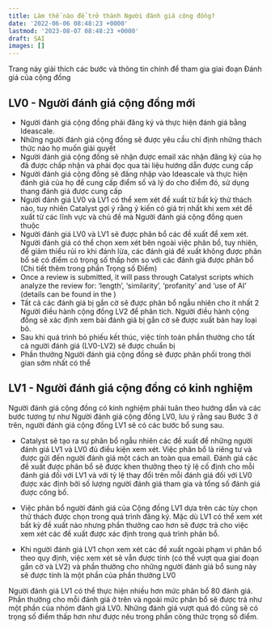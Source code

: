 ```yaml
---
title: Làm thế nào để trở thành Người đánh giá cộng đồng?
date: '2022-06-06 08:48:23 +0000'
lastmod: '2023-08-07 08:48:23 +0000'
draft: SAI
images: []
---
```


Trang này giải thích các bước và thông tin chính để tham gia giai đoạn Đánh giá của cộng đồng

## LV0 - Người đánh giá cộng đồng mới

- Người đánh giá cộng đồng phải đăng ký và thực hiện đánh giá bằng Ideascale.
- Những người đánh giá cộng đồng sẽ được yêu cầu chỉ định những thách thức nào họ muốn giải quyết
- Người đánh giá cộng đồng sẽ nhận được email xác nhận đăng ký của họ đã được chấp nhận và phải đọc qua tài liệu hướng dẫn được cung cấp
- Người đánh giá cộng đồng sẽ đăng nhập vào Ideascale và thực hiện đánh giá của họ để cung cấp điểm số và lý do cho điểm đó, sử dụng thang đánh giá được cung cấp
- Người đánh giá LV0 và LV1 có thể xem xét đề xuất từ ​​bất kỳ thử thách nào, tuy nhiên Catalyst gợi ý rằng ý kiến ​​có giá trị nhất khi xem xét đề xuất từ ​​các lĩnh vực và chủ đề mà Người đánh giá cộng đồng quen thuộc
- Người đánh giá LV0 và LV1 sẽ được phân bổ các đề xuất để xem xét. Người đánh giá có thể chọn xem xét bên ngoài việc phân bổ, tuy nhiên, để giảm thiểu rủi ro khi đánh lừa, các đánh giá đề xuất không được phân bổ sẽ có điểm có trọng số thấp hơn so với các đánh giá được phân bổ (Chi tiết thêm trong phần Trọng số Điểm)
- Once a review is submitted, it will pass through Catalyst scripts which analyze the review for: ‘length’, ‘similarity’, ‘profanity’ and ‘use of AI’ (details can be found in the )
- Tất cả các đánh giá bị gắn cờ sẽ được phân bổ ngẫu nhiên cho ít nhất 2 Người điều hành cộng đồng LV2 để phân tích. Người điều hành cộng đồng sẽ xác định xem bài đánh giá bị gắn cờ sẽ được xuất bản hay loại bỏ.
- Sau khi quá trình bỏ phiếu kết thúc, việc tính toán phần thưởng cho tất cả người đánh giá (LV0-LV2) sẽ được chuẩn bị
- Phần thưởng Người đánh giá cộng đồng sẽ được phân phối trong thời gian sớm nhất có thể

## LV1 - Người đánh giá cộng đồng có kinh nghiệm

Người đánh giá cộng đồng có kinh nghiệm phải tuân theo hướng dẫn và các bước tương tự như Người đánh giá cộng đồng LV0, lưu ý rằng sau Bước 3 ở trên, người đánh giá cộng đồng LV1 sẽ có các bước bổ sung sau.

- Catalyst sẽ tạo ra sự phân bổ ngẫu nhiên các đề xuất để những người đánh giá LV1 và LV0 đủ điều kiện xem xét. Việc phân bổ là riêng tư và được gửi đến người đánh giá một cách an toàn qua email. Đánh giá các đề xuất được phân bổ sẽ được khen thưởng theo tỷ lệ cố định cho mỗi đánh giá đối với LV1 và với tỷ lệ thay đổi trên mỗi đánh giá đối với LV0 được xác định bởi số lượng người đánh giá tham gia và tổng số đánh giá được công bố.

- Việc phân bổ người đánh giá của Cộng đồng LV1 dựa trên các tùy chọn thử thách được chọn trong quá trình đăng ký. Mặc dù LV1 có thể xem xét bất kỳ đề xuất nào nhưng phần thưởng cao hơn sẽ được trả cho việc xem xét các đề xuất được xác định trong quá trình phân bổ.

- Khi người đánh giá LV1 chọn xem xét các đề xuất ngoài phạm vi phân bổ theo quy định, việc xem xét sẽ vẫn được tính (có thể vượt qua giai đoạn gắn cờ và LV2) và phần thưởng cho những người đánh giá bổ sung này sẽ được tính là một phần của phần thưởng LV0

Người đánh giá LV1 có thể thực hiện nhiều hơn mức phân bổ 80 đánh giá. Phần thưởng cho mỗi đánh giá ở trên và ngoài mức phân bổ sẽ được trả như một phần của nhóm đánh giá LV0. Những đánh giá vượt quá đó cũng sẽ có trọng số điểm thấp hơn như được nêu trong phần công thức trọng số điểm.
